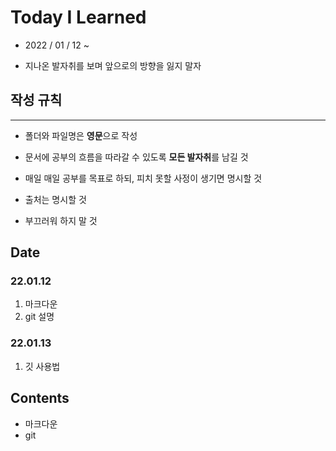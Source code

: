# Today I Learned

* 2022 / 01 / 12 ~

* 지나온 발자취를 보며 앞으로의 방향을 잃지 말자

  

## 작성 규칙

***

* 폴더와 파일명은 **영문**으로 작성

* 문서에 공부의 흐름을 따라갈 수 있도록 **모든 발자취**를 남길 것

* 매일 매일 공부를 목표로 하되, 피치 못할 사정이 생기면 명시할 것

* 출처는 명시할 것

* 부끄러워 하지 말 것

  

## Date

### 22.01.12

1. 마크다운
2. git 설명

### 22.01.13

1. 깃 사용법



## Contents

* 마크다운
* git